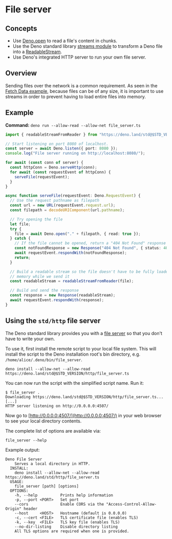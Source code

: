 # File server

## Concepts

- Use [Deno.open](https://doc.deno.land/builtin/stable#Deno.open) to read a
  file's content in chunks.
- Use the Deno standard library
  [streams module](https://deno.land/std@$STD_VERSION/streams/) to transform a
  Deno file into a
  [ReadableStream](https://developer.mozilla.org/en-US/docs/Web/API/ReadableStream).
- Use Deno's integrated HTTP server to run your own file server.

## Overview

Sending files over the network is a common requirement. As seen in the
[Fetch Data example](./fetch_data), because files can be of any size, it is
important to use streams in order to prevent having to load entire files into
memory.

## Example

**Command:** `deno run --allow-read --allow-net file_server.ts`

```ts
import { readableStreamFromReader } from "https://deno.land/std@$STD_VERSION/streams/mod.ts";

// Start listening on port 8080 of localhost.
const server = await Deno.listen({ port: 8080 });
console.log("File server running on http://localhost:8080/");

for await (const conn of server) {
  const httpConn = Deno.serveHttp(conn);
  for await (const requestEvent of httpConn) {
    serveFile(requestEvent);
  }
}

async function serveFile(requestEvent: Deno.RequestEvent) {
  // Use the request pathname as filepath
  const url = new URL(requestEvent.request.url);
  const filepath = decodeURIComponent(url.pathname);

  // Try opening the file
  let file;
  try {
    file = await Deno.open("." + filepath, { read: true });
  } catch {
    // If the file cannot be opened, return a "404 Not Found" response
    const notFoundResponse = new Response("404 Not Found", { status: 404 });
    await requestEvent.respondWith(notFoundResponse);
    return;
  }

  // Build a readable stream so the file doesn't have to be fully loaded into
  // memory while we send it
  const readableStream = readableStreamFromReader(file);

  // Build and send the response
  const response = new Response(readableStream);
  await requestEvent.respondWith(response);
}
```

## Using the `std/http` file server

The Deno standard library provides you with a
[file server](https://deno.land/std@$STD_VERSION/http/file_server.ts) so that
you don't have to write your own.

To use it, first install the remote script to your local file system. This will
install the script to the Deno installation root's bin directory, e.g.
`/home/alice/.deno/bin/file_server`.

```shell
deno install --allow-net --allow-read https://deno.land/std@$STD_VERSION/http/file_server.ts
```

You can now run the script with the simplified script name. Run it:

```shell
$ file_server .
Downloading https://deno.land/std@$STD_VERSION/http/file_server.ts...
[...]
HTTP server listening on http://0.0.0.0:4507/
```

Now go to [http://0.0.0.0:4507/](http://0.0.0.0:4507/) in your web browser to
see your local directory contents.

The complete list of options are available via:

```shell
file_server --help
```

Example output:

```
Deno File Server
    Serves a local directory in HTTP.
  INSTALL:
    deno install --allow-net --allow-read https://deno.land/std/http/file_server.ts
  USAGE:
    file_server [path] [options]
  OPTIONS:
    -h, --help          Prints help information
    -p, --port <PORT>   Set port
    --cors              Enable CORS via the "Access-Control-Allow-Origin" header
    --host     <HOST>   Hostname (default is 0.0.0.0)
    -c, --cert <FILE>   TLS certificate file (enables TLS)
    -k, --key  <FILE>   TLS key file (enables TLS)
    --no-dir-listing    Disable directory listing
    All TLS options are required when one is provided.
```

